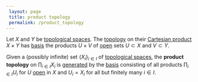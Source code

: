 ```yaml
---
 layout: page
 title: product topology
 permalink: /product_topology
---
```

Let $X$ and $Y$ be [topological spaces](https://defsmath.github.io/DefsMath/topological_space). The [topology](https://defsmath.github.io/DefsMath/##################topology) on their [Cartesian product](https://defsmath.github.io/DefsMath/Cartesian_product) $X\times Y$ has [basis](https://defsmath.github.io/DefsMath/topological_basis) the products $U\times V$ of [open](https://defsmath.github.io/DefsMath/open) sets $U\subset X$ and $V\subset Y$.

Given a (possibly infinite) set $\{X_i\}_{i\in I}$ of [topological spaces](https://defsmath.github.io/DefsMath/##################topological_spaces), the **product topology** on $\prod_{i\in I} X_i$ is [generated](https://defsmath.github.io/DefsMath/generate_a_topology) by the [basis](https://defsmath.github.io/DefsMath/##################basis) consisting of all products $\prod_{i\in I} U_i$ for $U$ [open](https://defsmath.github.io/DefsMath/open) in $X$ and $U_i = X_i$ for all but finitely many $i\in I$. 
